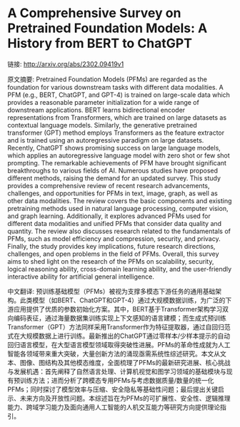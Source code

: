 # A Comprehensive Survey on Pretrained Foundation Models: A History from BERT to ChatGPT

链接: http://arxiv.org/abs/2302.09419v1

原文摘要:
Pretrained Foundation Models (PFMs) are regarded as the foundation for
various downstream tasks with different data modalities. A PFM (e.g., BERT,
ChatGPT, and GPT-4) is trained on large-scale data which provides a reasonable
parameter initialization for a wide range of downstream applications. BERT
learns bidirectional encoder representations from Transformers, which are
trained on large datasets as contextual language models. Similarly, the
generative pretrained transformer (GPT) method employs Transformers as the
feature extractor and is trained using an autoregressive paradigm on large
datasets. Recently, ChatGPT shows promising success on large language models,
which applies an autoregressive language model with zero shot or few shot
prompting. The remarkable achievements of PFM have brought significant
breakthroughs to various fields of AI. Numerous studies have proposed different
methods, raising the demand for an updated survey. This study provides a
comprehensive review of recent research advancements, challenges, and
opportunities for PFMs in text, image, graph, as well as other data modalities.
The review covers the basic components and existing pretraining methods used in
natural language processing, computer vision, and graph learning. Additionally,
it explores advanced PFMs used for different data modalities and unified PFMs
that consider data quality and quantity. The review also discusses research
related to the fundamentals of PFMs, such as model efficiency and compression,
security, and privacy. Finally, the study provides key implications, future
research directions, challenges, and open problems in the field of PFMs.
Overall, this survey aims to shed light on the research of the PFMs on
scalability, security, logical reasoning ability, cross-domain learning
ability, and the user-friendly interactive ability for artificial general
intelligence.

中文翻译:
预训练基础模型（PFMs）被视为支撑多模态下游任务的通用基础架构。此类模型（如BERT、ChatGPT和GPT-4）通过大规模数据训练，为广泛的下游应用提供了优质的参数初始化方案。其中，BERT基于Transformer架构学习双向编码表征，通过海量数据集训练实现上下文感知的语言建模；而生成式预训练Transformer（GPT）方法同样采用Transformer作为特征提取器，通过自回归范式在大规模数据上进行训练。最新推出的ChatGPT通过零样本/少样本提示的自动回归语言模型，在大型语言模型领域取得突破性进展。PFMs的革命性成就为人工智能各领域带来重大突破，大量创新方法的涌现亟需系统性综述研究。本文从文本、图像、图结构及其他模态维度，全面梳理了PFMs的最新研究进展、核心挑战与发展机遇：首先阐释了自然语言处理、计算机视觉和图学习领域的基础模块与现有预训练方法；进而分析了跨模态专用PFMs与考虑数据质量/数量的统一化PFMs；同时探讨了模型效率与压缩、安全隐私等基础性问题；最后提出关键启示、未来方向及开放性问题。本综述旨在为PFMs的可扩展性、安全性、逻辑推理能力、跨域学习能力及面向通用人工智能的人机交互能力等研究方向提供理论指引。
